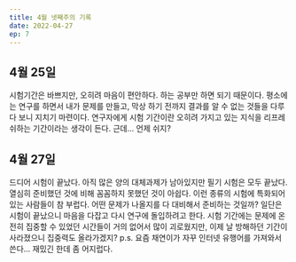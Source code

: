 ```yaml
---
title: 4월 넷째주의 기록
date: 2022-04-27
ep: 7
---
```


## 4월 25일
시험기간은 바쁘지만, 오히려 마음이 편안하다. 하는 공부만 하면 되기 때문이다. 평소에는 연구를 하면서 내가 문제를 만들고, 막상 하기 전까지 결과를 알 수 없는 것들을 다루다 보니 지치기 마련이다. 연구자에게 시험 기간이란 오히려 가지고 있는 지식을 리프레쉬하는 기간이라는 생각이 든다. 근데... 언제 쉬지?

## 4월 27일
드디어 시험이 끝났다. 아직 많은 양의 대체과제가 남아있지만 필기 시험은 모두 끝났다. 열심히 준비했던 것에 비해 꼼꼼하지 못했던 것이 아쉽다. 이런 종류의 시험에 특화되어 있는 사람들이 참 부럽다. 어떤 문제가 나올지를 다 대비해서 준비하는 것일까? 일단은 시험이 끝났으니 마음을 다잡고 다시 연구에 돌입하려고 한다. 시험 기간에는 문제에 온전히 집중할 수 있었던 시간들이 거의 없어서 많이 괴로웠지만, 이제 날 방해하던 기간이 사라졌으니 집중력도 올라가겠지?
p.s. 요즘 채연이가 자꾸 인터넷 유행어를 가져와서 쓴다... 재밌긴 한데 좀 어지럽다.
